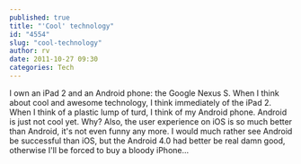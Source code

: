 ```yaml
---
published: true
title: "'Cool' technology"
id: "4554"
slug: "cool-technology"
author: rv
date: 2011-10-27 09:30
categories: Tech
---
```

I own an iPad 2 and an Android phone: the Google Nexus S. When I think about cool and awesome technology, I think immediately of the iPad 2. When I think of a plastic lump of turd, I think of my Android phone. Android is just not cool yet. Why? Also, the user experience on iOS is so much better than Android, it's not even funny any more. I would much rather see Android be successful than iOS, but the Android 4.0 had better be real damn good, otherwise I'll be forced to buy a bloody iPhone...
